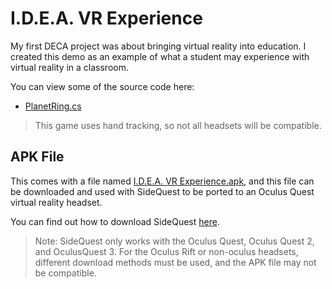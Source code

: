 # I.D.E.A. VR Experience

My first DECA project was about bringing virtual reality into education. I created this demo as an example of what a student may experience with virtual reality in a classroom.

You can view some of the source code here:
- [PlanetRing.cs](/Assets/PlanetRing.cs)

> This game uses hand tracking, so not all headsets will be compatible.

## APK File

This comes with a file named [I.D.E.A. VR Experience.apk](</I.D.E.A. VR Experience.apk>), and this file can be downloaded and used with SideQuest to be ported to an Oculus Quest virtual reality headset.

You can find out how to download SideQuest [here](https://github.com/SideQuestVR/SideQuest).

> Note: SideQuest only works with the Oculus Quest, Oculus Quest 2, and OculusQuest 3. For the Oculus Rift or non-oculus headsets, different download methods must be used, and the APK file may not be compatible.

